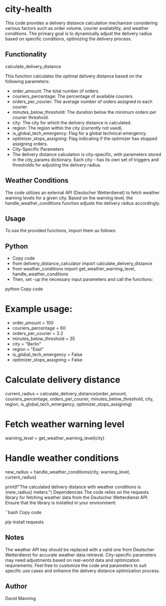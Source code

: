 # city-health

This code provides a delivery distance calculation mechanism considering various factors such as order volume, courier availability, and weather conditions. The primary goal is to dynamically adjust the delivery radius based on specific conditions, optimizing the delivery process.

## Functionality
calculate_delivery_distance

This function calculates the optimal delivery distance based on the following parameters:

- order_amount: The total number of orders.
- couriers_percentage: The percentage of available couriers.
- orders_per_courier: The average number of orders assigned to each courier.
- minutes_below_threshold: The duration below the minimum orders per courier threshold.
- city: The city for which the delivery distance is calculated.
- region: The region within the city (currently not used).
- is_global_tech_emergency: Flag for a global technical emergency.
- optimizer_stops_assigning: Flag indicating if the optimizer has stopped assigning orders.
- City-Specific Parameters
- The delivery distance calculation is city-specific, with parameters stored in the city_params dictionary. Each city - has its own set of triggers and thresholds for adjusting the delivery radius.

## Weather Conditions

The code utilizes an external API (Deutscher Wetterdienst) to fetch weather warning levels for a given city. Based on the warning level, the handle_weather_conditions function adjusts the delivery radius accordingly.

## Usage

To use the provided functions, import them as follows:

## Python
- Copy code
- from delivery_distance_calculator import calculate_delivery_distance
- from weather_conditions import get_weather_warning_level, handle_weather_conditions
- Then, set -up the necessary input parameters and call the functions:

python
Copy code
# Example usage:
- order_amount = 100
- couriers_percentage = 60
- orders_per_courier = 3.2
- minutes_below_threshold = 35
- city = "Berlin"
- region = "East"
- is_global_tech_emergency = False
- optimizer_stops_assigning = False

# Calculate delivery distance
current_radius = calculate_delivery_distance(order_amount, couriers_percentage, orders_per_courier, minutes_below_threshold, city, region, is_global_tech_emergency, optimizer_stops_assigning)

# Fetch weather warning level
warning_level = get_weather_warning_level(city)

# Handle weather conditions
new_radius = handle_weather_conditions(city, warning_level, current_radius)

print(f"The calculated delivery distance with weather conditions is {new_radius} meters.")
Dependencies
The code relies on the requests library for fetching weather data from the Deutscher Wetterdienst API. Ensure that the library is installed in your environment:

``bash
Copy code

pip install requests

## Notes
The weather API key should be replaced with a valid one from Deutscher Wetterdienst for accurate weather data retrieval.
City-specific parameters may need adjustments based on real-world data and optimization requirements.
Feel free to customize the code and parameters to suit specific use cases and enhance the delivery distance optimization process.

## Author
David Manning


